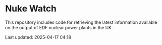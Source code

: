 # Nuke Watch

This repository includes code for retrieving the latest information available on the output of EDF nuclear power plants in the UK.

Last updated: 2025-04-17 04:18